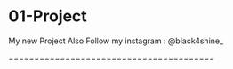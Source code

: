 # 01-Project
My new Project
Also Follow my instagram : @black4shine_

========================================

